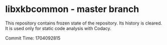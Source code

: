 # libxkbcommon - master branch

This repository contains frozen state of the repository.
Its history is cleared. It is used only for static code
analysis with Codacy.

Commit Time: 1704092815